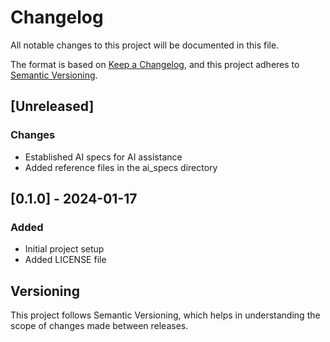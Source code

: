 # Changelog
All notable changes to this project will be documented in this file.

The format is based on [Keep a Changelog](https://keepachangelog.com/en/1.0.0/),
and this project adheres to [Semantic Versioning](https://semver.org/spec/v2.0.0.html).

## [Unreleased]
### Changes
- Established AI specs for AI assistance
- Added reference files in the ai_specs directory

## [0.1.0] - 2024-01-17
### Added
- Initial project setup
- Added LICENSE file

## Versioning
This project follows Semantic Versioning, which helps in understanding the scope of changes made between releases.
